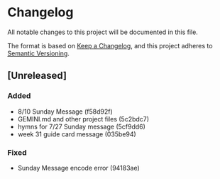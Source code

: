 # Changelog

All notable changes to this project will be documented in this file.

The format is based on [Keep a Changelog](https://keepachangelog.com/en/1.0.0/),
and this project adheres to [Semantic Versioning](https://semver.org/spec/v2.0.0.html).

## [Unreleased]

### Added
- 8/10 Sunday Message (f58d92f)
- GEMINI.md and other project files (5c2bdc7)
- hymns for 7/27 Sunday message (5cf9dd6)
- week 31 guide card message (035be94)

### Fixed
- Sunday Message encode error (94183ae)
